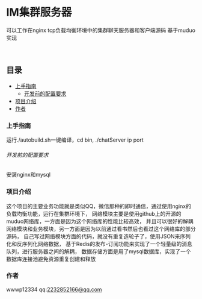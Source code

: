 

# IM集群服务器

可以工作在nginx tcp负载均衡环境中的集群聊天服务器和客户端源码  基于muduo实现

<!-- PROJECT SHIELDS -->


<!-- PROJECT LOGO -->
<br />

<p align="center">





 
## 目录

- [上手指南](#上手指南)
  - [开发前的配置要求](#开发前的配置要求)
- [项目介绍](#项目介绍)
- [作者](#作者)


### 上手指南

运行./autobuild.sh一键编译，cd bin, ./chatServer ip port

###### 开发前的配置要求
安装nginx和mysql







### 项目介绍
这个项目的主要业务功能就是类似QQ，微信那种的即时通信，通过使用nginx的负载均衡功能，运行在集群环境下，
网络模块主要是使用github上的开源的muduo网络库，一方面是因为这个网络库的性能比较高效，
并且可以很好的解耦网络模块和业务模块，另一方面是因为以前通过看书然后也看过这个网络库的部分源码，
自己写过网络模块方面的代码，就没有重复造轮子了，使用JSON来序列化和反序列化网络数据，
基于Redis的发布-订阅功能来实现了一个轻量级的消息队列，进行服务器之间的解耦，
数据存储方面是用了mysql数据库，实现了一个数据库连接池避免资源重复创建和释放

### 作者
wwwp12334
qq:2232852166@qq.com


